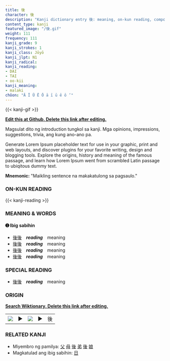 ```yaml
---
title: 後
character: 後
description: "Kanji dictionary entry 後: meaning, on-kun reading, compounds, origin, related kanji"
content_type: kanji
featured_image: "/後.gif"
weight: 111
frequency: 111
kanji_grade: 9
kanji_strokes: 1
kanji_class: Jōyō
kanji_jlpt: N1
kanji_radical: 
kanji_reading: 
- DAI
- TAI
- oo-kii
kanji_meaning:
- malaki
chōon: "Ā Ī Ū Ē Ō ā ī ū ē ō ’"
---
```

[//]: # (Don't edit the line below. Kanji animated GIF code is automatically generated.)
{{< kanji-gif >}}

[//]: # (Edit below this line.)

**[Edit this at Github. Delete this link after editing.](https://github.com/tim0g/tim/tree/main/content/kanji/後/index.md)**

Magsulat dito ng introduction tungkol sa kanji. Mga opinions, impressions, suggestions, trivia, ang kung ano-ano pa.

Generate Lorem Ipsum placeholder text for use in your graphic, print and web layouts, and discover plugins for your favorite writing, design and blogging tools. Explore the origins, history and meaning of the famous passage, and learn how Lorem Ipsum went from scrambled Latin passage to ubiqitous dummy text.
 
**Mnemonic:** "Maikling sentence na makakatulong sa pagsaulo."

### ON-KUN READING

[//]: # (Don't edit the line below. ON-KUN READING code is automatically generated.)
{{< kanji-reading >}}

### MEANING & WORDS

#### ➊ **Ibig sabihin**
  - [後](../後)[後](../後)　***reading***　meaning
  - [後](../後)[後](../後)　***reading***　meaning
  - [後](../後)[後](../後)　***reading***　meaning
  - [後](../後)[後](../後)　***reading***　meaning

### SPECIAL READING
  - [後](../後)[後](../後)　***reading***　meaning

### ORIGIN

**[Search Wiktionary. Delete this link after editing.](https://wiktionary.org/wiki/後)**
<table class="kanji-table"><tr><td>
<img src="60px-後-bronze.svg.png">
</td><td>▶</td><td>
<img src="60px-後-oracle.svg.png">
</td><td>▶</td>
<td class="kanji-origin">後</td>
</tr></table>

### RELATED KANJI
- Miyembro ng pamilya: [父](../父) [母](../母) [後](../後) [弟](../弟) [後](../後) [娘](../娘)
- Magkatulad ang ibig sabihin: [日](../日)

